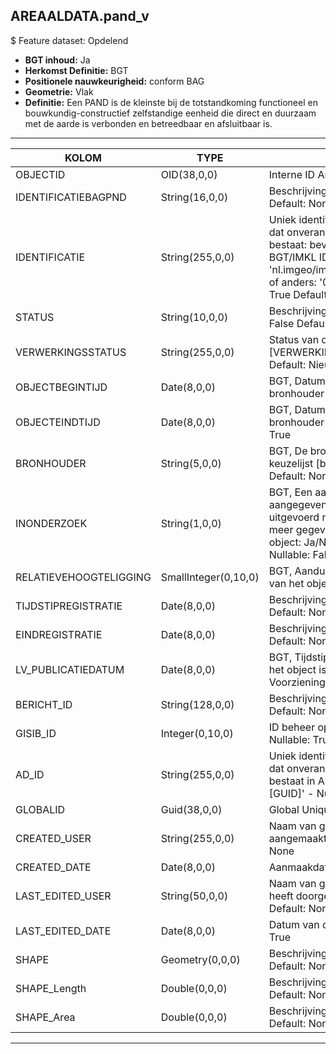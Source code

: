 ## AREAALDATA.pand_v

$ Feature dataset: Opdelend

* __BGT inhoud:__ Ja
* __Herkomst Definitie:__ BGT
* __Positionele nauwkeurigheid:__ conform BAG
* __Geometrie:__ Vlak
* __Definitie:__ Een PAND is de kleinste bij de totstandkoming functioneel en bouwkundig-constructief zelfstandige eenheid die direct en duurzaam met de aarde is verbonden en betreedbaar en afsluitbaar is.



***

|KOLOM                             |TYPE          	|DEFINITIE|
|------                          	|----          	|-----    |
|OBJECTID                            |OID(38,0,0)         |Interne ID ArcGIS - Nullable: False|
|IDENTIFICATIEBAGPND                 |String(16,0,0)                 |Beschrijving - keuzelijst [] Nullable: False Default: None|
|IDENTIFICATIE                       |String(255,0,0)            |Uniek identificatienummer voor het object dat onveranderlijk is zolang het object bestaat: bevat indien van toepassing BGT/IMKL ID in format 'nl.imgeo/imkl.bronhouderscode.LokaalID' of anders: '00000'.LokaalID - Nullable: True Default: None|
|STATUS                              |String(10,0,0)                 |Beschrijving - keuzelijst [status] Nullable: False Default: :bestaand|
|VERWERKINGSSTATUS                   |String(255,0,0)    |Status van de gegevens, keuzelijst [VERWERKINGSSTATUS] - Nullable: False Default: Nieuwl|
|OBJECTBEGINTIJD                     |Date(8,0,0)         |BGT, Datum waarop het object bij de bronhouder is ontstaan - Nullable: False|
|OBJECTEINDTIJD                      |Date(8,0,0)         |BGT, Datum waarop het object bij de bronhouder niet meer geldig is - Nullable: True|
|BRONHOUDER                          |String(5,0,0)       |BGT, De bronhoudercode van het object, keuzelijst [bronhouder] - Nullable: False Default: None|
|INONDERZOEK                         |String(1,0,0)      |BGT, Een aanduiding waarmee wordt aangegeven dat een onderzoek wordt uitgevoerd naar de juistheid van een of meer gegevens van het betreffende object: Ja/Nee, keuzelijst [jaNee] Nullable: False Default: N|
|RELATIEVEHOOGTELIGGING                 |SmallInteger(0,10,0)                 |BGT, Aanduiding voor de relatieve hoogte van het object - Nullable: False Default: 0|
|TIJDSTIPREGISTRATIE                 |Date(8,0,0)                 |Beschrijving - keuzelijst [] Nullable: True Default: None|
|EINDREGISTRATIE                 |Date(8,0,0)                 |Beschrijving - keuzelijst [] Nullable: True Default: None|
|LV_PUBLICATIEDATUM             |Date(8,0,0)              |BGT, Tijdstip waarop deze instantie van het object is opgenomen in de Landelijke Voorziening - Nullable: True|
|BERICHT_ID                 |String(128,0,0)                 |Beschrijving - keuzelijst [] Nullable: True Default: None|
|GISIB_ID                                |Integer(0,10,0)  |ID beheer openbare ruimte (GISIB) - Nullable: True|
|AD_ID                               |String(255,0,0)    |Uniek identificatienummer voor het object dat onveranderlijk is zolang het object bestaat in Areaaldata: in format 'AD.[GUID]' - Nullable: False Default: None|
|GLOBALID                          |Guid(38,0,0)                 |Global Unique Identifier - Nullable: False|
|CREATED_USER                        |String(255,0,0)       |Naam van gebruiker die de rij heeft aangemaakt - Nullable: True Default: None|
|CREATED_DATE                        |Date(8,0,0)           |Aanmaakdatum - Nullable: True|
|LAST_EDITED_USER                    |String(50,0,0)        |Naam van gebruiker die de laatste mutatie heeft doorgevoerd - Nullable: True Default: None|
|LAST_EDITED_DATE                    |Date(8,0,0)           |Datum van de laatste mutatie - Nullable: True|
|SHAPE                 |Geometry(0,0,0)                 |Beschrijving: - keuzelijst [] Nullable: True Default: None|
|SHAPE_Length                 |Double(0,0,0)                 |Beschrijving: - keuzelijst [] Nullable: True Default: None|
|SHAPE_Area                 |Double(0,0,0)                 |Beschrijving: - keuzelijst [] Nullable: True Default: None|


***
